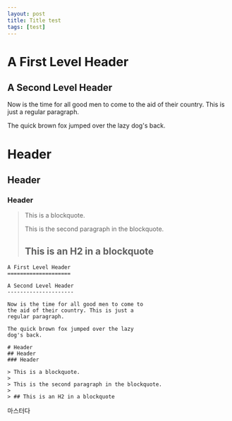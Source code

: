 ```yaml
---
layout: post
title: Title test
tags: [test]
---
```


A First Level Header
====================

A Second Level Header
---------------------

Now is the time for all good men to come to
the aid of their country. This is just a
regular paragraph.

The quick brown fox jumped over the lazy
dog's back.

# Header
## Header
### Header

> This is a blockquote.
> 
> This is the second paragraph in the blockquote.
>
> ## This is an H2 in a blockquote

```
A First Level Header
====================

A Second Level Header
---------------------

Now is the time for all good men to come to
the aid of their country. This is just a
regular paragraph.

The quick brown fox jumped over the lazy
dog's back.

# Header
## Header
### Header

> This is a blockquote.
> 
> This is the second paragraph in the blockquote.
>
> ## This is an H2 in a blockquote
```

마스터다 
